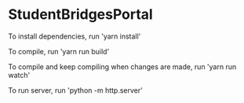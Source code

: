 # StudentBridgesPortal
To install dependencies, run 'yarn install'

To compile, run 'yarn run build'

To compile and keep compiling when changes are made, run 'yarn run watch'

To run server, run 'python -m http.server'